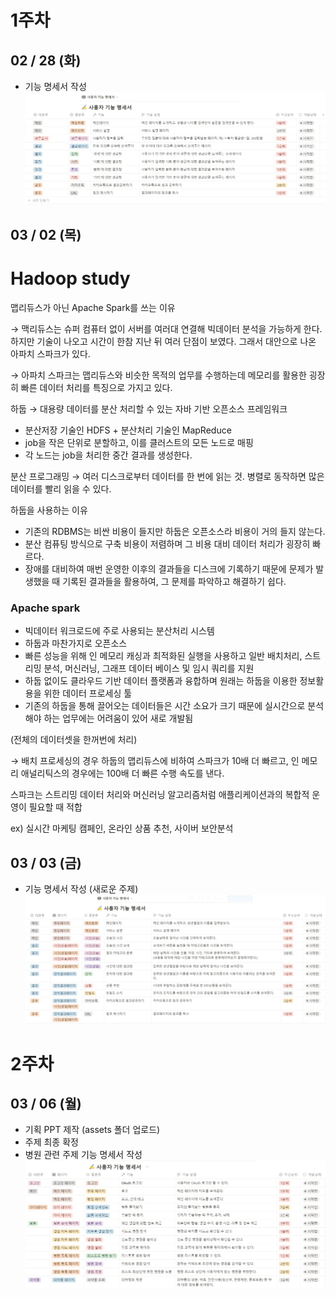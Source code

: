 # 1주차

## 02 / 28 (화)
- 기능 명세서 작성
![image](assets/img.PNG)

## 03 / 02 (목)

# Hadoop study

맵리듀스가 아닌 Apache Spark를 쓰는 이유

→ 맥리듀스는 슈퍼 컴퓨터 없이 서버를 여러대 연결해 빅데이터 분석을 가능하게 한다. 하지만 기술이 나오고 시간이 한참 지난 뒤 여러 단점이 보였다. 그래서 대안으로 나온 아파치 스파크가 있다.

→ 아파치 스파크는 맵리듀스와 비슷한 목적의 업무를 수행하는데 메모리를 활용한 굉장히 빠른 데이터 처리를 특징으로 가지고 있다.

하둡 → 대용량 데이터를 분산 처리할 수 있는 자바 기반 오픈소스 프레임워크

- 분산저장 기술인 HDFS + 분산처리 기술인 MapReduce
- job을 작은 단위로 분할하고, 이를 클러스트의 모든 노드로 매핑
- 각 노드는 job을 처리한 중간 결과를 생성한다.

분산 프로그래밍 → 여러 디스크로부터 데이터를 한 번에 읽는 것. 병렬로 동작하면 많은 데이터를 빨리 읽을 수 있다.


하둡을 사용하는 이유

- 기존의 RDBMS는 비싼 비용이 들지만 하둡은 오픈소스라 비용이 거의 들지 않는다.
- 분산 컴퓨팅 방식으로 구축 비용이 저렴하며 그 비용 대비 데이터 처리가 굉장히 빠르다.
- 장애를 대비하여 매번 운영한 이후의 결과들을 디스크에 기록하기 때문에 문제가 발생했을 때 기록된 결과들을 활용하여, 그 문제를 파악하고 해결하기 쉽다.

### Apache spark

- 빅데이터 워크로드에 주로 사용되는 분산처리 시스템
- 하둡과 마찬가지로 오픈소스
- 빠른 성능을 위해 인 메모리 캐싱과 최적화된 실행을 사용하고 일반 배치처리, 스트리밍 분석, 머신러닝, 그래프 데이터 베이스 및 임시 쿼리를 지원
- 하둡 없이도 클라우드 기반 데이터 플랫폼과 융합하며 원래는 하둡을 이용한 정보활용을 위한 데이터 프로세싱 툴
- 기존의 하둡을 통해 끌어오는 데이터들은 시간 소요가 크기 때문에 실시간으로 분석해야 하는 업무에는 어려움이 있어 새로 개발됨

(전체의 데이터셋을 한꺼번에 처리)

→ 배치 프로세싱의 경우 하둡의 맵리듀스에 비하여 스파크가 10배 더 빠르고, 인 메모리 애널리틱스의 경우에는 100배 더 빠른 수행 속도를 낸다.

스파크는 스트리밍 데이터 처리와 머신러닝 알고리즘처럼 애플리케이션과의 복합적 운영이 필요할 때 적합

ex) 실시간 마케팅 캠페인, 온라인 상품 추천, 사이버 보안분석


## 03 / 03 (금)
- 기능 명세서 작성 (새로운 주제)
![image](assets/title.PNG)


# 2주차

## 03 / 06 (월)
- 기획 PPT 제작 (assets 폴더 업로드)
- 주제 최종 확정
- 병원 관련 주제 기능 명세서 작성
![image](assets/img2.PNG)
